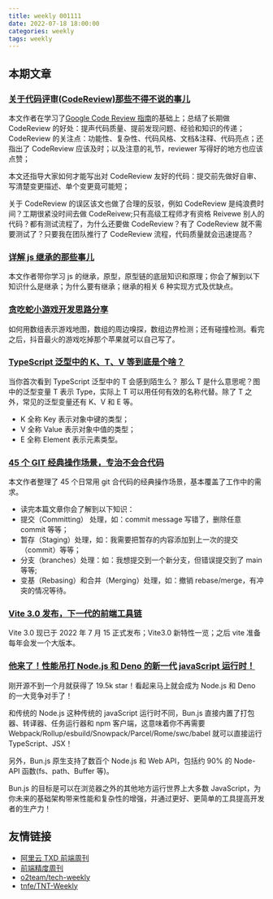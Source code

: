 ```yaml
---
title: weekly 001111
date: 2022-07-18 18:00:00
categories: weekly
tags: weekly
---
```


## 本期文章

### [关于代码评审(CodeReview)那些不得不说的事儿](https://juejin.cn/post/7100874690884796447)

本文作者在学习了[Google Code Review 指南](https://eng-practices-cn.xindoo.xyz/review/index)的基础上；总结了长期做 CodeReview 的好处：提声代码质量、提前发现问题、经验和知识的传递；CodeReview 的关注点：功能性、复杂性、代码风格、文档&注释、代码亮点；还指出了 CodeReview 应该及时；以及注意的礼节，reviewer 写得好的地方也应该点赞；

本文还指导大家如何才能写出对 CodeReview 友好的代码：提交前先做好自审、写清楚变更描述、单个变更竟可能短；

关于 CodeReview 的误区该文也做了合理的反驳，例如 CodeReview 是纯浪费时间？工期很紧没时间去做 CodeReivew;只有高级工程师才有资格 Reivewe 别人的代码？都有测试流程了，为什么还要做 CodeReview？有了 CodeReview 就不需要测试了？只要我在团队推行了 CodeReview 流程，代码质量就会迅速提高？

### [详解 js 继承的那些事儿](https://blog.csdn.net/qq_34574204/article/details/120716964)

本文作者带你学习 js 的继承，原型，原型链的底层知识和原理；你会了解到以下知识什么是继承；为什么要有继承；继承的相关 6 种实现方式及优缺点。

### [贪吃蛇小游戏开发思路分享](https://juejin.cn/post/7051411538577457183)

如何用数组表示游戏地图，数组的周边嗅探，数组边界检测；还有碰撞检测。看完之后，抖音最火的游戏吃掉那个苹果就可以自己写了。

### [TypeScript 泛型中的 K、T、V 等到底是个啥？](https://juejin.cn/post/7084410879223005215)

当你首次看到 TypeScript 泛型中的 T 会感到陌生么？
那么 T 是什么意思呢？图中的泛型变量 T 表示 Type，实际上 T 可以用任何有效的名称代替。除了 T 之外，常见的泛型变量还有 K、V 和 E 等。

- K 全称 Key 表示对象中键的类型；
- V 全称 Value 表示对象中值的类型；
- E 全称 Element 表示元素类型。

### [45 个 GIT 经典操作场景，专治不会合代码](https://mp.weixin.qq.com/s/2p4m63JdsCjBpVku-WaZyA)

本文作者整理了 45 个日常用 git 合代码的经典操作场景，基本覆盖了工作中的需求。

- 读完本篇文章你会了解到以下知识：
- 提交（Committing） 处理，如：commit message 写错了，删除任意 commit 等等；
- 暂存（Staging）处理，如：我需要把暂存的内容添加到上一次的提交（commit）等等；
- 分支（branches）处理：如：我想提交到一个新分支，但错误提交到了 main 等等;
- 变基（Rebasing）和合并（Merging）处理，如：撤销 rebase/merge，有冲突的情况等待。

### [Vite 3.0 发布，下一代的前端工具链](https://www.oschina.net/news/202953/vite-3-0-released)

Vite 3.0 现已于 2022 年 7 月 15 正式发布；Vite3.0 新特性一览；之后 vite 准备每年会发一个大版本。

### [他来了！性能吊打 Node.js 和 Deno 的新一代 javaScript 运行时！](https://mp.weixin.qq.com/s?__biz=Mzg5NDEyMzA2NQ==&mid=2247488883&idx=1&sn=1ec39e6e52849ea2deb2dbbed26cc2df&chksm=c0253825f752b13303aa204bdfa93eb5979999cf5c61224726673f552ab5406ce9a506a6e7b5#rd)

刚开源不到一个月就获得了 19.5k star！看起来马上就会成为 Node.js 和 Deno 的一大竞争对手了！

和传统的 Node.js 这种传统的 javaScript 运行时不同，Bun.js 直接内置了打包器、转译器、任务运行器和 npm 客户端，这意味着你不再需要 Webpack/Rollup/esbuild/Snowpack/Parcel/Rome/swc/babel 就可以直接运行 TypeScript、JSX！

另外，Bun.js 原生支持了数百个 Node.js 和 Web API，包括约 90% 的 Node-API 函数(fs、path、Buffer 等)。

Bun.js 的目标是可以在浏览器之外的其他地方运行世界上大多数 JavaScript，为你未来的基础架构带来性能和复杂性的增强，并通过更好、更简单的工具提高开发者的生产力！

## 友情链接

- [阿里云 TXD 前端周刊](https://github.com/aliyunfe/weekly)
- [前端精度周刊](https://github.com/ascoders/weekly)
- [o2team/tech-weekly]()
- [tnfe/TNT-Weekly](https://github.com/tnfe/TNT-Weekly/)
